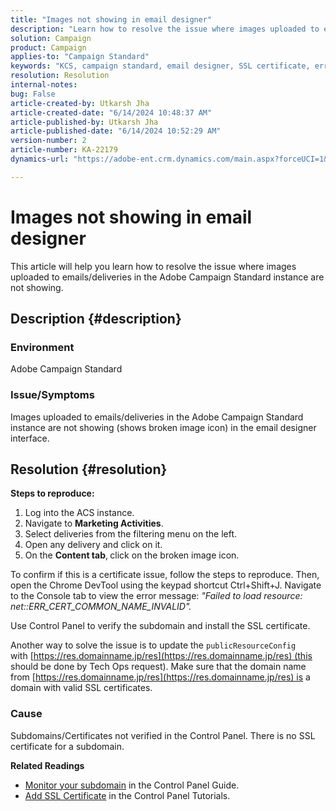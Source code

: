 ```yaml
---
title: "Images not showing in email designer"
description: "Learn how to resolve the issue where images uploaded to emails/deliveries in the Adobe Campaign Standard instance are not showing."
solution: Campaign
product: Campaign
applies-to: "Campaign Standard"
keywords: "KCS, campaign standard, email designer, SSL certificate, error"
resolution: Resolution
internal-notes: 
bug: False
article-created-by: Utkarsh Jha
article-created-date: "6/14/2024 10:48:37 AM"
article-published-by: Utkarsh Jha
article-published-date: "6/14/2024 10:52:29 AM"
version-number: 2
article-number: KA-22179
dynamics-url: "https://adobe-ent.crm.dynamics.com/main.aspx?forceUCI=1&pagetype=entityrecord&etn=knowledgearticle&id=f43192a2-3b2a-ef11-840a-000d3a5a67ba"

---
```

# Images not showing in email designer


This article will help you learn how to resolve the issue where images uploaded to emails/deliveries in the Adobe Campaign Standard instance are not showing.

## Description {#description}


### Environment

Adobe Campaign Standard

### Issue/Symptoms

Images uploaded to emails/deliveries in the Adobe Campaign Standard instance are not showing (shows broken image icon) in the email designer interface.


## Resolution {#resolution}


<b>Steps to reproduce:</b>

1. Log into the ACS instance.
2. Navigate to <b>Marketing Activities</b>.
3. Select deliveries from the filtering menu on the left.
4. Open any delivery and click on it.
5. On the <b>Content tab</b>,<b> </b>click on the broken image icon.


To confirm if this is a certificate issue, follow the steps to reproduce. Then, open the Chrome DevTool using the keypad shortcut Ctrl+Shift+J. Navigate to the Console tab to view the error message: *"Failed to load resource: net::ERR_CERT_COMMON_NAME_INVALID".*

Use Control Panel to verify the subdomain and install the SSL certificate.

Another way to solve the issue is to update the `publicResourceConfig` with [https://res.domainname.jp/res](https://res.domainname.jp/res) (this should be done by Tech Ops request). Make sure that the domain name from [https://res.domainname.jp/res](https://res.domainname.jp/res) is a domain with valid SSL certificates.

### <b>Cause</b>

Subdomains/Certificates not verified in the Control Panel. There is no SSL certificate for a subdomain.

<b>Related Readings</b>

- [Monitor your subdomain](https://experienceleague.adobe.com/docs/control-panel/using/subdomains-and-certificates/monitoring-subdomains.html?lang=en) in the Control Panel Guide.
- [Add SSL Certificate](https://experienceleague.adobe.com/docs/control-panel-learn/tutorials/subdomains-and-certificates/add-ssl-certificates.html?lang=en) in the Control Panel Tutorials.

